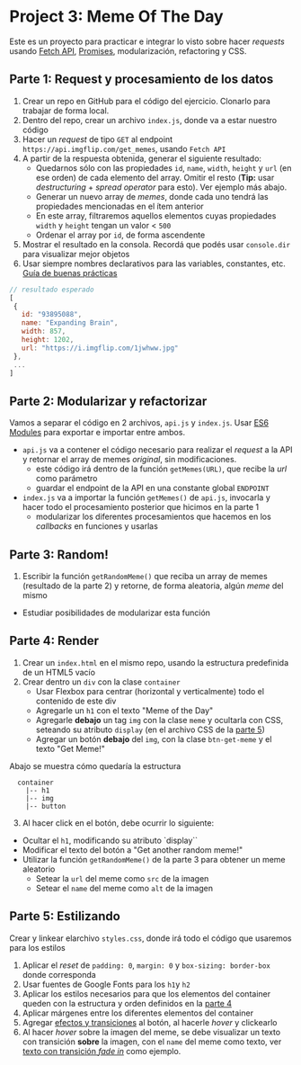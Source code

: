# Project 3: Meme Of The Day

Este es un proyecto para practicar e integrar lo visto sobre hacer _requests_ usando [Fetch API](https://developer.mozilla.org/en-US/docs/Web/API/Fetch_API/Using_Fetch), [Promises](https://developer.mozilla.org/en-US/docs/Web/JavaScript/Guide/Using_promises), modularización, refactoring y CSS.

## Parte 1: Request y procesamiento de los datos

1. Crear un repo en GitHub para el código del ejercicio. Clonarlo para trabajar de forma local.
2. Dentro del repo, crear un archivo `index.js`, donde va a estar nuestro código
3. Hacer un _request_ de tipo `GET` al endpoint `https://api.imgflip.com/get_memes`, usando `Fetch API`
4. A partir de la respuesta obtenida, generar el siguiente resultado:
    - Quedarnos sólo con las propiedades `id`, `name`, `width`, `height` y `url` (en ese orden) de cada elemento del array. Omitir el resto (**Tip:** usar _destructuring_ + _spread operator_ para esto). Ver ejemplo más abajo.
    - Generar un nuevo array de _memes_, donde cada uno tendrá las propiedades mencionadas en el ítem anterior
    - En este array, filtraremos aquellos elementos cuyas propiedades `width` y `height` tengan un valor < `500`
    - Ordenar el array por `id`, de forma ascendente
5. Mostrar el resultado en la consola. Recordá que podés usar `console.dir` para visualizar mejor objetos
6. Usar siempre nombres declarativos para las variables, constantes, etc. [Guía de buenas prácticas](https://github.com/undefinedschool/best-practices)

```js
// resultado esperado
[
 {
   id: "93895088",
   name: "Expanding Brain",
   width: 857,
   height: 1202,
   url: "https://i.imgflip.com/1jwhww.jpg"
 },
 ...
]
```

## Parte 2: Modularizar y refactorizar

Vamos a separar el código en 2 archivos, `api.js` y `index.js`. Usar [ES6 Modules](https://github.com/undefinedschool/es6-modules/) para exportar e importar entre ambos.

- `api.js` va a contener el código necesario para realizar el _request_ a la API y retornar el array de memes _original_, sin modificaciones. 
  - este código irá dentro de la función `getMemes(URL)`, que recibe la _url_ como parámetro
  - guardar el endpoint de la API en una constante global `ENDPOINT`
- `index.js` va a importar la función `getMemes()` de `api.js`, invocarla y hacer todo el procesamiento posterior que hicimos en la parte 1
  - modularizar los diferentes procesamientos que hacemos en los _callbacks_ en funciones y usarlas 

## Parte 3: Random!

1. Escribir la función `getRandomMeme()` que reciba un array de memes (resultado de la parte 2) y retorne, de forma aleatoria, algún _meme_ del mismo
  - Estudiar posibilidades de modularizar esta función

## Parte 4: Render

1. Crear un `index.html` en el mismo repo, usando la estructura predefinida de un HTML5 vacío
2. Crear dentro un `div` con la clase `container`
   - Usar Flexbox para centrar (horizontal y verticalmente) todo el contenido de este div
   - Agregarle un `h1` con el texto "Meme of the Day"
   - Agregarle **debajo** un tag `img` con la clase `meme` y ocultarla con CSS, seteando su atributo `display` (en el archivo CSS de la [parte 5]())
   - Agregar un botón **debajo** del `img`, con la clase `btn-get-meme` y el texto "Get Meme!"

Abajo se muestra cómo quedaría la estructura

```
  container
    |-- h1
    |-- img
    |-- button
```

3. Al hacer click en el botón, debe ocurrir lo siguiente:
  - Ocultar el `h1`, modificando su atributo `display``
  - Modificar el texto del botón a "Get another random meme!"
  - Utilizar la función `getRandomMeme()` de la parte 3 para obtener un meme aleatorio
    - Setear la `url` del meme como `src` de la imagen
    - Setear el `name` del meme como `alt` de la imagen
    
## Parte 5: Estilizando

Crear y linkear elarchivo `styles.css`, donde irá todo el código que usaremos para los estilos

1. Aplicar el _reset_ de `padding: 0`, `margin: 0` y `box-sizing: border-box` donde corresponda
2. Usar fuentes de Google Fonts para los `h1`y `h2`
3. Aplicar los estilos necesarios para que los elementos del container queden con la estructura y orden definidos en la [parte 4]()
4. Aplicar márgenes entre los diferentes elementos del container
5. Agregar [efectos y transiciones](https://dev.to/webdeasy/top-20-css-buttons-animations-f41) al botón, al hacerle _hover_ y clickearlo
6. Al hacer _hover_ sobre la imagen del meme, se debe visualizar un texto con transición **sobre** la imagen, con el `name` del meme como texto, ver [texto con transición _fade in_](https://www.w3schools.com/howto/howto_css_image_overlay.asp) como ejemplo. 
